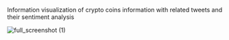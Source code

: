 Information visualization of crypto coins information with related tweets and their sentiment analysis

![full_screenshot (1)](https://user-images.githubusercontent.com/42071535/161415548-85ad08f4-a10c-4316-8623-e36b84425920.png)

